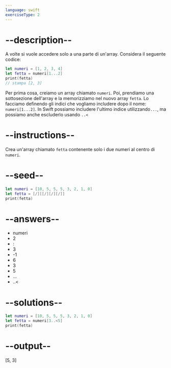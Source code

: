 ```yaml
---
language: swift
exerciseType: 2
---
```


# --description--

A volte si vuole accedere solo a una parte di un'array.
Considera il seguente codice:
```swift
let numeri = [1, 2, 3, 4]
let fetta = numeri[1...2]
print(fetta)
// stampa [2, 3]
```
Per prima cosa, creiamo un array chiamato `numeri`.
Poi, prendiamo una sottosezione dell'array e la memorizziamo nel nuovo array `fetta`.
Lo facciamo definendo gli indici che vogliamo includere dopo il nome: `numeri[1...2]`.
In Swift possiamo includere l'ultimo indice utilizzando`...`, ma possiamo anche escluderlo usando `..<`

# --instructions--

Crea un'array chiamato `fetta` contenente solo i due numeri al centro di `numeri`.

# --seed--

```swift
let numeri = [10, 5, 5, 5, 3, 2, 1, 0]
let fetta = [/][[/][/][/]]
print(fetta)
```

# --answers--

- numeri
- 2
- :
- 3
- -1
- 6
- 3
- 5
- ...
- ..<

# --solutions--

```swift
let numeri = [10, 5, 5, 5, 3, 2, 1, 0]
let fetta = numeri[3..<5]
print(fetta)
```

# --output--

[5, 3]
